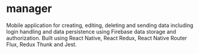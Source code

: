 # manager


Mobile application for creating, editing, deleting and sending data including login handling and data persistence using Firebase data storage and authorization.  Built using React Native, React Redux, React Native Router Flux, Redux Thunk and Jest.
